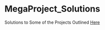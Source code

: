 # MegaProject_Solutions

Solutions to Some of the Projects Outlined <a href="https://github.com/karan/Projects">Here</a>
